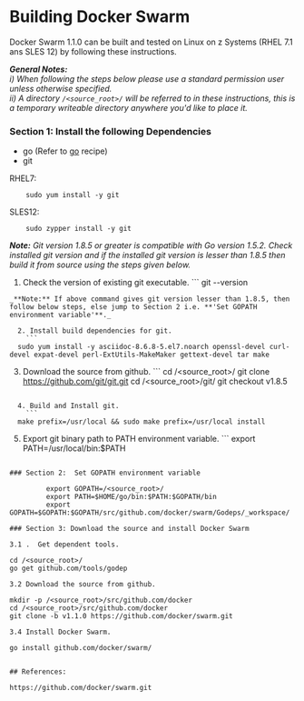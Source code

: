 <!---PACKAGE:Docker Swarm--->
<!---DISTRO:SLES 12:1.1.0--->
<!---DISTRO:RHEL 7.1:1.1.0--->

# Building Docker Swarm
Docker Swarm 1.1.0 can be built and tested on Linux on z Systems (RHEL 7.1 ans SLES 12) by following these instructions.

_**General Notes:**_  
_i) When following the steps below please use a standard permission user unless otherwise specified._  
_ii) A directory `/<source_root>/` will be referred to in these instructions, this is a temporary writeable directory anywhere you'd like to place it._   

### Section 1: Install the following Dependencies
* go (Refer to [go](https://github.com/linux-on-ibm-z/docs/wiki/Building-Go) recipe)
* git

RHEL7:
```
    sudo yum install -y git
```

SLES12:
```
    sudo zypper install -y git
```

_**Note:**_ 
_Git version 1.8.5 or greater is compatible with Go version 1.5.2. Check installed git version and if the installed git version is lesser than 1.8.5 then build it from source using the steps given below._

  1. Check the version of existing git executable.
    ```
  git --version
```   
_**Note:** If above command gives git version lesser than 1.8.5, then follow below steps, else jump to Section 2 i.e. **'Set GOPATH environment variable'**._  

  2. Install build dependencies for git.
    ```
  sudo yum install -y asciidoc-8.6.8-5.el7.noarch openssl-devel curl-devel expat-devel perl-ExtUtils-MakeMaker gettext-devel tar make
```  

  3. Download the source from github.
    ```
  cd /<source_root>/
  git clone https://github.com/git/git.git
  cd /<source_root>/git/
  git checkout v1.8.5
```

  4. Build and Install git.
    ```
  make prefix=/usr/local && sudo make prefix=/usr/local install 
```

  5. Export git binary path to PATH environment variable.
    ```
  export PATH=/usr/local/bin:$PATH  
```

### Section 2:  Set GOPATH environment variable

         export GOPATH=/<source_root>/
         export PATH=$HOME/go/bin:$PATH:$GOPATH/bin
         export GOPATH=$GOPATH:$GOPATH/src/github.com/docker/swarm/Godeps/_workspace/
    
### Section 3: Download the source and install Docker Swarm

3.1 .  Get dependent tools.
``` 
    cd /<source_root>/
    go get github.com/tools/godep
```
3.2 Download the source from github.
```
    mkdir -p /<source_root>/src/github.com/docker
    cd /<source_root>/src/github.com/docker
    git clone -b v1.1.0 https://github.com/docker/swarm.git
```
3.4 Install Docker Swarm.
```
    go install github.com/docker/swarm/
```

## References:

https://github.com/docker/swarm.git

                                                                                                                                        